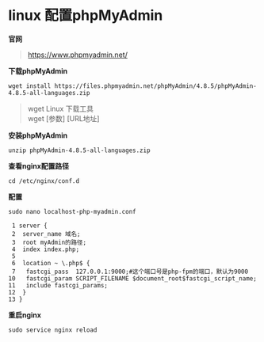 # linux 配置phpMyAdmin

**官网**
> https://www.phpmyadmin.net/

**下载phpMyAdmin**
```
wget install https://files.phpmyadmin.net/phpMyAdmin/4.8.5/phpMyAdmin-4.8.5-all-languages.zip
```
> wget Linux 下载工具   
> wget [参数] [URL地址]

**安装phpMyAdmin**
```
unzip phpMyAdmin-4.8.5-all-languages.zip
```

**查看nginx配置路径**
```
cd /etc/nginx/conf.d
```

**配置**
```
sudo nano localhost-php-myadmin.conf

 1 server {
 2  server_name 域名;
 3  root myAdmin的路径;
 4  index index.php;
 5
 6  location ~ \.php$ {
 7   fastcgi_pass  127.0.0.1:9000;#这个端口号是php-fpm的端口，默认为9000
10   fastcgi_param SCRIPT_FILENAME $document_root$fastcgi_script_name;
11   include fastcgi_params;
12  }
13 }
```

**重启nginx**
```
sudo service nginx reload
```